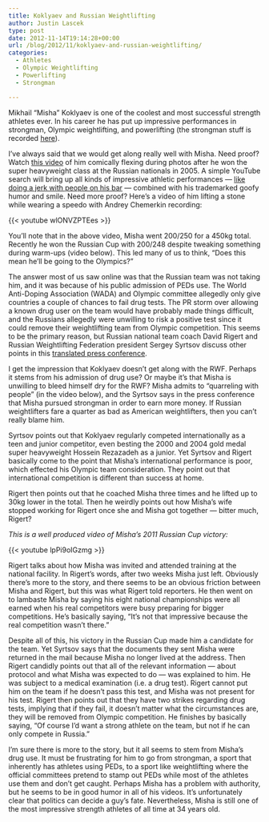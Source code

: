 ```yaml
---
title: Koklyaev and Russian Weightlifting
author: Justin Lascek
type: post
date: 2012-11-14T19:14:28+00:00
url: /blog/2012/11/koklyaev-and-russian-weightlifting/
categories:
  - Athletes
  - Olympic Weightlifting
  - Powerlifting
  - Strongman

---
```

Mikhail &#8220;Misha&#8221; Koklyaev is one of the coolest and most successful strength athletes ever. In his career he has put up impressive performances in strongman, Olympic weightlifting, and powerlifting (the strongman stuff is recorded <a href="http://en.wikipedia.org/wiki/Mikhail_Koklyaev" target="_blank">here</a>).

I&#8217;ve always said that we would get along really well with Misha. Need proof? Watch <a href="http://youtu.be/9jSktkXB1ro?t=4m16s" target="_blank">this video</a> of him comically flexing during photos after he won the super heavyweight class at the Russian nationals in 2005. A simple YouTube search will bring up all kinds of impressive athletic performances &#8212; <a href="http://youtu.be/nznMmRmALLQ" target="_blank">like doing a jerk with people on his bar</a> &#8212; combined with his trademarked goofy humor and smile. Need more proof? Here&#8217;s a video of him lifting a stone while wearing a speedo with Andrey Chemerkin recording:

{{< youtube wlONVZPTEes >}}

You&#8217;ll note that in the above video, Misha went 200/250 for a 450kg total. Recently he won the Russian Cup with 200/248 despite tweaking something during warm-ups (video below). This led many of us to think, &#8220;Does this mean he&#8217;ll be going to the Olympics?&#8221;

The answer most of us saw online was that the Russian team was not taking him, and it was because of his public admission of PEDs use. The World Anti-Doping Association (WADA) and Olympic committee allegedly only give countries a couple of chances to fail drug tests. The PR storm over allowing a known drug user on the team would have probably made things difficult, and the Russians allegedly were unwilling to risk a positive test since it could remove their weightlifting team from Olympic competition. This seems to be the primary reason, but Russian national team coach David Rigert and Russian Weightlifting Federation president Sergey Syrtsov discuss other points in this <a href="http://www.sugdenbarbell.co.uk/forum/Mikhail-Koklyaev-official-reason-not-competing-for-Russia!-14580" target="_blank">translated press conference</a>.

I get the impression that Koklyaev doesn&#8217;t get along with the RWF. Perhaps it stems from his admission of drug use? Or maybe it&#8217;s that Misha is unwilling to bleed himself dry for the RWF? Misha admits to &#8220;quarreling with people&#8221; (in the video below), and the Syrtsov says in the press conference that Misha pursued strongman in order to earn more money. If Russian weightlifters fare a quarter as bad as American weightlifters, then you can&#8217;t really blame him.

Syrtsov points out that Koklyaev regularly competed internationally as a teen and junior competitor, even besting the 2000 and 2004 gold medal super heavyweight Hossein Rezazadeh as a junior. Yet Syrtsov and Rigert basically come to the point that Misha&#8217;s international performance is poor, which effected his Olympic team consideration. They point out that international competition is different than success at home.

Rigert then points out that he coached Misha three times and he lifted up to 30kg lower in the total. Then he weirdly points out how Misha&#8217;s wife stopped working for Rigert once she and Misha got together &#8212; bitter much, Rigert?

_This is a well produced video of Misha&#8217;s 2011 Russian Cup victory:_
  
{{< youtube lpPi9oIGzmg >}}

Rigert talks about how Misha was invited and attended training at the national facility. In Rigert&#8217;s words, after two weeks Misha just left. Obviously there&#8217;s more to the story, and there seems to be an obvious friction between Misha and Rigert, but this was what Rigert told reporters. He then went on to lambaste Misha by saying his eight national championships were all earned when his real competitors were busy preparing for bigger competitions. He&#8217;s basically saying, &#8220;It&#8217;s not that impressive because the real competition wasn&#8217;t there.&#8221;

Despite all of this, his victory in the Russian Cup made him a candidate for the team. Yet Syrtsov says that the documents they sent Misha were returned in the mail because Misha no longer lived at the address. Then Rigert candidly points out that all of the relevant information &#8212; about protocol and what Misha was expected to do &#8212; was explained to him. He was subject to a medical examination (i.e. a drug test). Rigert cannot put him on the team if he doesn&#8217;t pass this test, and Misha was not present for his test. Rigert then points out that they have two strikes regarding drug tests, implying that if they fail, it doesn&#8217;t matter what the circumstances are, they will be removed from Olympic competition. He finishes by basically saying, &#8220;Of course I&#8217;d want a strong athlete on the team, but not if he can only compete in Russia.&#8221;

I&#8217;m sure there is more to the story, but it all seems to stem from Misha&#8217;s drug use. It must be frustrating for him to go from strongman, a sport that inherently has athletes using PEDs, to a sport like weightlifting where the official committees pretend to stamp out PEDs while most of the athletes use them and don&#8217;t get caught. Perhaps Misha has a problem with authority, but he seems to be in good humor in all of his videos. It&#8217;s unfortunately clear that politics can decide a guy&#8217;s fate. Nevertheless, Misha is still one of the most impressive strength athletes of all time at 34 years old.

&nbsp;
